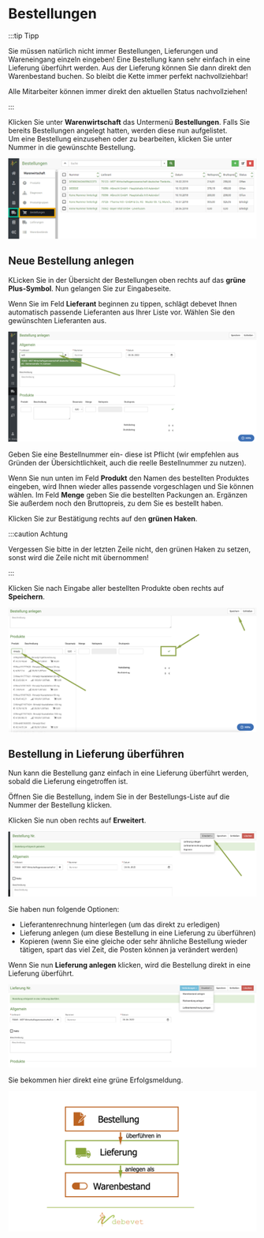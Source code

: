 # Bestellungen  

:::tip Tipp  

Sie müssen natürlich nicht immer Bestellungen, Lieferungen und Wareneingang einzeln eingeben! Eine Bestellung kann sehr einfach
in eine Lieferung überführt werden. Aus der Lieferung können Sie dann direkt den Warenbestand buchen. So bleibt die Kette immer perfekt
nachvollziehbar!  

Alle Mitarbeiter können immer direkt den aktuellen Status nachvollziehen!  

:::  

Klicken Sie unter **Warenwirtschaft** das Untermenü **Bestellungen**. Falls Sie bereits Bestellungen angelegt hatten, werden 
diese nun aufgelistet.  
Um eine Bestellung einzusehen oder zu bearbeiten, klicken Sie unter Nummer in die gewünschte Bestellung.

![](../../static/img/Warenwirtschaft/Bestellungen.png)  

## Neue Bestellung anlegen  

KLicken Sie in der Übersicht der Bestellungen oben rechts auf das **grüne Plus-Symbol**. Nun gelangen Sie zur Eingabeseite.  

Wenn Sie im Feld **Lieferant** beginnen zu tippen, schlägt debevet Ihnen automatisch passende Lieferanten aus Ihrer Liste vor. Wählen 
Sie den gewünschten Lieferanten aus.  

![](../../static/img/Warenwirtschaft/bestellung_anlegen1.png)  

Geben Sie eine Bestellnummer ein- diese ist Pflicht (wir empfehlen aus Gründen der Übersichtlichkeit, auch die reelle Bestellnummer zu nutzen).  

Wenn Sie nun unten im Feld **Produkt** den Namen des bestellten Produktes eingeben,  wird Ihnen wieder alles passende vorgeschlagen und 
Sie können wählen. Im Feld **Menge** geben Sie die bestellten Packungen an.
Ergänzen Sie außerdem noch den Bruttopreis, zu dem Sie es bestellt haben.   

Klicken Sie zur Bestätigung rechts auf den **grünen Haken**. 

:::caution Achtung  

Vergessen Sie bitte in der letzten Zeile nicht, den grünen Haken zu setzen, sonst wird die Zeile nicht mit übernommen!  

:::  

Klicken Sie nach Eingabe aller bestellten Produkte oben rechts auf **Speichern**.  

![](../../static/img/Warenwirtschaft/bestelllung_anlegen2.png)  

## Bestellung in Lieferung überführen 

Nun kann die Bestellung ganz einfach in eine Lieferung überführt werden, sobald die Lieferung eingetroffen ist. 

Öffnen Sie die Bestellung, indem Sie in der Bestellungs-Liste auf die Nummer der Bestellung klicken.  

Klicken Sie nun oben rechts auf **Erweitert**.  

![](../../static/img/Warenwirtschaft/bestellungen_erweitert.png)  

Sie haben nun folgende Optionen:  

* Lieferantenrechnung hinterlegen (um das direkt zu erledigen)
* Lieferung anlegen (um diese Bestellung in eine Lieferung zu überführen)
* Kopieren (wenn Sie eine gleiche oder sehr ähnliche Bestellung wieder tätigen, spart das viel Zeit, die Posten können ja verändert werden)  

Wenn Sie nun **Lieferung anlegen** klicken, wird die Bestellung direkt in eine Lieferung überführt.   

![](../../static/img/Warenwirtschaft/bestellung_lieferung_ueberfuehrt.png)   

Sie bekommen hier direkt eine grüne Erfolgsmeldung.  

![](../../static/img/Warenwirtschaft/bestellung_lieferung_bestand.001.jpeg)

